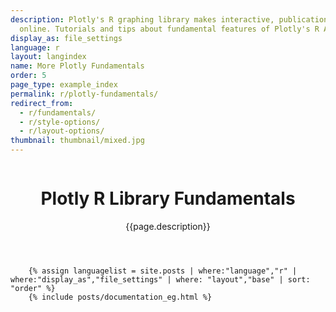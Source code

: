 ```yaml
---
description: Plotly's R graphing library makes interactive, publication-quality graphs
  online. Tutorials and tips about fundamental features of Plotly's R API.
display_as: file_settings
language: r
layout: langindex
name: More Plotly Fundamentals
order: 5
page_type: example_index
permalink: r/plotly-fundamentals/
redirect_from: 
  - r/fundamentals/
  - r/style-options/
  - r/layout-options/
thumbnail: thumbnail/mixed.jpg
---
```


<header class="--welcome">
	<div class="--welcome-body">
		<!--div.--wrap-inner-->
		<div class="--title">
			<div class="--category-img"><img src="https://plot.ly/gh-pages/documentation/static/images/r-small.png" alt=""></div>
			<div class="--body">
				<h1>Plotly R Library Fundamentals</h1>
				<p>{{page.description}}</p>
			</div>
		</div>
	</div>
</header>

		{% assign languagelist = site.posts | where:"language","r" | where:"display_as","file_settings" | where: "layout","base" | sort: "order" %}
        {% include posts/documentation_eg.html %}

